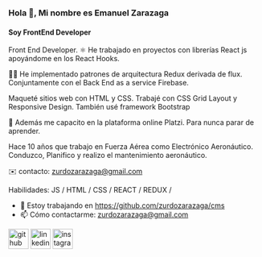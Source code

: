 ### Hola 👋, Mi nombre es **Emanuel Zarazaga**
#### Soy FrontEnd Developer 
Front End Developer.
⚛️ He trabajado en proyectos con librerías React js apoyándome en los React Hooks.

🧑‍💻 He implementado patrones de arquitectura Redux derivada de flux.
Conjuntamente con el Back End as a service Firebase.

Maqueté sitios web con HTML y CSS. Trabajé con CSS Grid Layout y Responsive Design. También usé framework Bootstrap

🚀 Además me capacito en la plataforma online Platzi. Para nunca parar de aprender.

Hace 10 años que trabajo en Fuerza Aérea como Electrónico Aeronáutico. Conduzco, Planifico y realizo el mantenimiento aeronáutico.

✉️ contacto: zurdozarazaga@gmail.com

Habilidades: JS / HTML / CSS / REACT / REDUX / 

- 🔭 Estoy trabajando en https://github.com/zurdozarazaga/cms 
- 📫 Cómo contactarme: zurdozarazaga@gmail.com 


[<img src='https://cdn.jsdelivr.net/npm/simple-icons@3.0.1/icons/github.svg' alt='github' height='40'>](https://github.com/https://github.com/zurdozarazaga/)    [<img src='https://cdn.jsdelivr.net/npm/simple-icons@3.0.1/icons/linkedin.svg' alt='linkedin' height='40'>](https://www.linkedin.com/in/https://www.linkedin.com/in/emanuel-zarazaga-42436b173//)        [<img src='https://cdn.jsdelivr.net/npm/simple-icons@3.0.1/icons/instagram.svg' alt='instagram' height='40'>](https://www.instagram.com/https://www.instagram.com/emanuelzarazaga//)  

